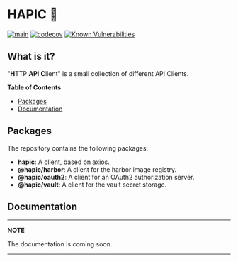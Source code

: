 # HAPIC 🥋

[![main](https://github.com/Tada5hi/hapic/actions/workflows/main.yml/badge.svg)](https://github.com/Tada5hi/hapic/actions/workflows/main.yml)
[![codecov](https://codecov.io/gh/Tada5hi/hapic/branch/main/graph/badge.svg?token=ZUJ8F5TTSX)](https://codecov.io/gh/Tada5hi/hapic)
[![Known Vulnerabilities](https://snyk.io/test/github/Tada5hi/hapic/badge.svg)](https://snyk.io/test/github/Tada5hi/hapic)

## What is it?
"**H**TTP **API** **C**lient" is a small collection of different API Clients.


**Table of Contents**

- [Packages](#packages)
- [Documentation](#documentaion)

## Packages
The repository contains the following packages:

- **hapic**: A client, based on axios.
- **@hapic/harbor**: A client for the harbor image registry.
- **@hapic/oauth2**: A client for an OAuth2 authorization server.
- **@hapic/vault**: A client for the vault secret storage.

## Documentation

---
**NOTE**

The documentation is coming soon...

---
